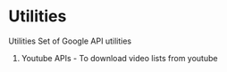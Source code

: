 # Utilities
Utilities
Set of Google API utilities
1) Youtube APIs - To download video lists from youtube
